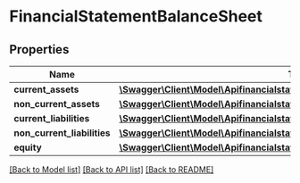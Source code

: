 # FinancialStatementBalanceSheet

## Properties
Name | Type | Description | Notes
------------ | ------------- | ------------- | -------------
**current_assets** | [**\Swagger\Client\Model\ApifinancialstatementsBalanceSheetCurrentAssets**](ApifinancialstatementsBalanceSheetCurrentAssets.md) |  | [optional] 
**non_current_assets** | [**\Swagger\Client\Model\ApifinancialstatementsBalanceSheetNonCurrentAssets**](ApifinancialstatementsBalanceSheetNonCurrentAssets.md) |  | [optional] 
**current_liabilities** | [**\Swagger\Client\Model\ApifinancialstatementsBalanceSheetCurrentLiabilities**](ApifinancialstatementsBalanceSheetCurrentLiabilities.md) |  | [optional] 
**non_current_liabilities** | [**\Swagger\Client\Model\ApifinancialstatementsBalanceSheetNonCurrentLiabilities**](ApifinancialstatementsBalanceSheetNonCurrentLiabilities.md) |  | [optional] 
**equity** | [**\Swagger\Client\Model\ApifinancialstatementsBalanceSheetEquity**](ApifinancialstatementsBalanceSheetEquity.md) |  | [optional] 

[[Back to Model list]](../../README.md#documentation-for-models) [[Back to API list]](../../README.md#documentation-for-api-endpoints) [[Back to README]](../../README.md)

